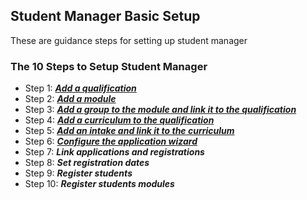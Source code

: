 ## **Student Manager Basic Setup** 

These are guidance steps for setting up student manager

### **The 10 Steps to Setup Student Manager**
- Step 1: [_**Add a qualification**_](http://help.studentmanager.co.za/en/latest/Qualifications/addaqualification/)
- Step 2: [_**Add a module**_](http://help.studentmanager.co.za/en/latest/Modules/addamodule/)
- Step 3: [_**Add a group to the module and link it to the qualification**_](http://help.studentmanager.co.za/en/latest/Groups/settingupmodulegroups/)
- Step 4: [_**Add a curriculum to the qualification**_](http://help.studentmanager.co.za/en/latest/Qualifications/setupcurriculums/)
- Step 5: [_**Add an intake and link it to the curriculum**_](http://help.studentmanager.co.za/en/latest/Qualifications/addapplicationintake/)
- Step 6: [_**Configure the application wizard**_](http://help.studentmanager.co.za/en/latest/Qualifications/addingnewapplicationwizard/)
- Step 7: _**Link applications and registrations**_
- Step 8: _**Set registration dates**_
- Step 9: _**Register students**_
- Step 10: _**Register students modules**_
